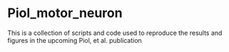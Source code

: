 # Piol_motor_neuron
This is a collection of scripts and code used to reproduce the results and figures in the upcoming Piol, et al. publication
